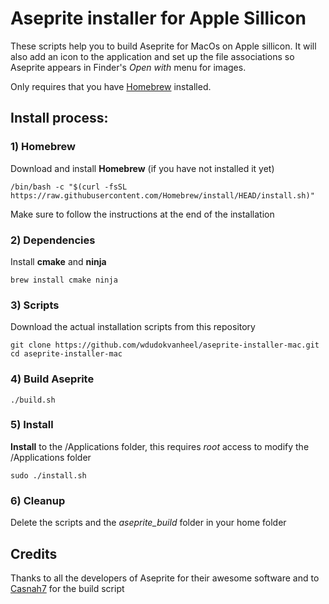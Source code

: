 # Aseprite installer for Apple Sillicon

These scripts help you to build Aseprite for MacOs on Apple sillicon. It will also add an icon to the application and set up the file associations so Aseprite appears in Finder's *Open with* menu for images.

Only requires that you have [Homebrew](https://brew.sh/) installed.

## Install process:

### 1) Homebrew
Download and install **Homebrew** (if you have not installed it yet)

```
/bin/bash -c "$(curl -fsSL https://raw.githubusercontent.com/Homebrew/install/HEAD/install.sh)"
```
Make sure to follow the instructions at the end of the installation

### 2) Dependencies
Install **cmake** and **ninja**

```
brew install cmake ninja
```

### 3) Scripts
Download the actual installation scripts from this repository

```
git clone https://github.com/wdudokvanheel/aseprite-installer-mac.git
cd aseprite-installer-mac
```

### 4) Build Aseprite

```
./build.sh
```

### 5) Install
**Install** to the /Applications folder, this requires *root* access to modify the /Applications folder
```
sudo ./install.sh
```

### 6) Cleanup
Delete the scripts and the *aseprite_build* folder in your home folder

## Credits

Thanks to all the developers of Aseprite for their awesome software and to [Casnah7](https://github.com/Chasnah7/aseprite-build-script-mac/) for the build script
